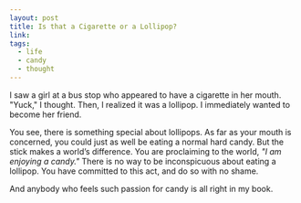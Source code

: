```yaml
---
layout: post
title: Is that a Cigarette or a Lollipop?
link: 
tags: 
  - life
  - candy
  - thought
---
```


I saw a girl at a bus stop who appeared to have a cigarette in her mouth. "Yuck," I thought. Then, I realized it was a lollipop. I immediately wanted to become her friend.

You see, there is something special about lollipops. As far as your mouth is concerned, you could just as well be eating a normal hard candy. But the stick makes a world’s difference. You are proclaiming to the world, *"I am enjoying a candy."* There is no way to be inconspicuous about eating a lollipop. You have committed to this act, and do so with no shame.

And anybody who feels such passion for candy is all right in my book.
